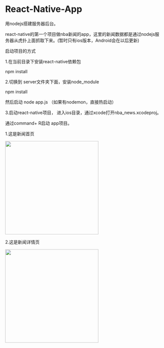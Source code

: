# React-Native-App

 用nodejs搭建服务器后台。

react-native的第一个项目做nba新闻的app，这里的新闻数据都是通过nodejs服务器从虎扑上面抓取下来。(暂时只有ios版本，Android会在以后更新)

启动项目的方式

1.在当前目录下安装react-native依赖包

npm install

2.切换到 server文件夹下面，安装node_module

npm install

然后启动 node app.js （如果有nodemon，直接热启动）

3.启动react-native项目， 进入ios目录，通过xcode打开nba_news.xcodeproj。

通过command+ R启动 app项目。



  1.这是新闻首页


<img src="https://github.com/strongwray/react-native-demo/blob/master/introImg/intro1.jpg" width="300" />

2.这是新闻详情页


<img src="https://github.com/strongwray/react-native-demo/blob/master/introImg/intro2.jpg" width="300" />


